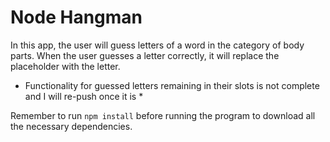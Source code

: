 # Node Hangman

In this app, the user will guess letters of a word in the category of body parts. When the user guesses a letter correctly, it will replace the placeholder with the letter.

* Functionality for guessed letters remaining in their slots is not complete and I will re-push once it is *

Remember to run `npm install` before running the program to download all the necessary dependencies.
